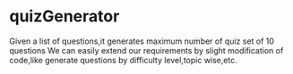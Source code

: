 # quizGenerator
Given a list of questions,it generates maximum number of quiz set of 10 questions
We can easily extend our requirements by slight modification of code,like generate questions by difficulty level,topic wise,etc.
